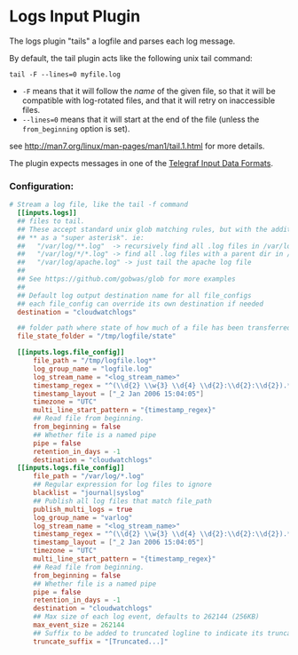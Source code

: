 # Logs Input Plugin

The logs plugin "tails" a logfile and parses each log message.

By default, the tail plugin acts like the following unix tail command:

```
tail -F --lines=0 myfile.log
```

- `-F` means that it will follow the _name_ of the given file, so
that it will be compatible with log-rotated files, and that it will retry on
inaccessible files.
- `--lines=0` means that it will start at the end of the file (unless
the `from_beginning` option is set).

see http://man7.org/linux/man-pages/man1/tail.1.html for more details.

The plugin expects messages in one of the
[Telegraf Input Data Formats](https://github.com/influxdata/telegraf/blob/master/docs/DATA_FORMATS_INPUT.md).

### Configuration:

```toml
# Stream a log file, like the tail -f command
  [[inputs.logs]]
  ## files to tail.
  ## These accept standard unix glob matching rules, but with the addition of
  ## ** as a "super asterisk". ie:
  ##   "/var/log/**.log"  -> recursively find all .log files in /var/log
  ##   "/var/log/*/*.log" -> find all .log files with a parent dir in /var/log
  ##   "/var/log/apache.log" -> just tail the apache log file
  ##
  ## See https://github.com/gobwas/glob for more examples
  ##
  ## Default log output destination name for all file_configs
  ## each file_config can override its own destination if needed
  destination = "cloudwatchlogs"

  ## folder path where state of how much of a file has been transferred is stored
  file_state_folder = "/tmp/logfile/state"

  [[inputs.logs.file_config]]
      file_path = "/tmp/logfile.log*"
      log_group_name = "logfile.log"
      log_stream_name = "<log_stream_name>"
      timestamp_regex = "^(\\d{2} \\w{3} \\d{4} \\d{2}:\\d{2}:\\d{2}).*$"
      timestamp_layout = ["_2 Jan 2006 15:04:05"]
      timezone = "UTC"
      multi_line_start_pattern = "{timestamp_regex}"
      ## Read file from beginning.
      from_beginning = false
      ## Whether file is a named pipe
      pipe = false
      retention_in_days = -1
      destination = "cloudwatchlogs"
  [[inputs.logs.file_config]]
      file_path = "/var/log/*.log"
      ## Regular expression for log files to ignore
      blacklist = "journal|syslog"
      ## Publish all log files that match file_path
      publish_multi_logs = true
      log_group_name = "varlog"
      log_stream_name = "<log_stream_name>"
      timestamp_regex = "^(\\d{2} \\w{3} \\d{4} \\d{2}:\\d{2}:\\d{2}).*$"
      timestamp_layout = ["_2 Jan 2006 15:04:05"]
      timezone = "UTC"
      multi_line_start_pattern = "{timestamp_regex}"
      ## Read file from beginning.
      from_beginning = false
      ## Whether file is a named pipe
      pipe = false
      retention_in_days = -1
      destination = "cloudwatchlogs"
      ## Max size of each log event, defaults to 262144 (256KB)
      max_event_size = 262144
      ## Suffix to be added to truncated logline to indicate its truncation, defaults to "[Truncated...]"
      truncate_suffix = "[Truncated...]"

```

